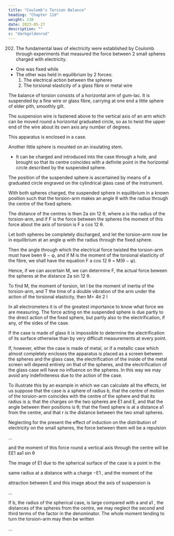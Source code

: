 ```yaml
---
title: "Coulomb’s Torsion Balance"
heading: "Chapter 11d"
weight: 138
date: 2023-05-27
description: ""
c: "darkgoldenrod"
---
```



202. The fundamental laws of electricity were established by Coulomb through experiments that  measured the force between 2 small spheres charged with electricity.

- One was fixed while
- The other was held in equilibrium by 2 forces:
  1. The electrical action between the spheres
  2. The torsional elasticity of a glass fibre or metal wire

The balance of torsion consists of a horizontal arm of gum-lac. It is suspended by a fine wire or glass fibre, carrying at one end a little sphere of elder pith, smoothly gilt. 

The suspension wire is fastened above to the vertical axis of an arm which can be moved round a horizontal graduated circle, so as to twist the upper end of the wire about its own axis any number of degrees.

This apparatus is enclosed in a case.

Another little sphere is mounted on an insulating stem. 
- It can be charged and introduced into the case through a hole, and brought so that its centre coincides with a definite point in the horizontal circle described by the suspended sphere. 

The position of the suspended sphere is ascertained by means of a graduated circle engraved on the cylindrical glass case of the instrument.

With both spheres charged, the suspended sphere in equilibrium in a known position such that the torsion-arm makes an angle θ with the radius through the centre of the fixed sphere. 

The distance of the centres is then 2a sin 12 θ, where a is the radius of the torsion-arm, and if F is the force between the spheres the moment of this force about the axis of torsion
is F a cos 12 θ.

Let both spheres be completely discharged, and let the torsion-arm now be in equilibrium at an angle φ with the radius through the fixed sphere.

Then the angle through which the electrical force twisted the torsion-arm must have been θ − φ, and if M is the moment of the torsional elasticity of the fibre, we shall have the equation
F a cos 12 θ = M(θ − φ).

Hence, if we can ascertain M, we can determine F, the actual force beween the spheres at the distance 2a sin 12 θ. 

To find M, the moment of torsion, let I be the moment of inertia of the torsion-arm, and T the time of a double vibration of the arm under the action of the torsional elasticity, then
M=
4π 2 I


In all electrometers it is of the greatest importance to know what force we are measuring. The force acting on the suspended sphere is due partly to the direct action of the fixed sphere, but partly also to the electrification, if any, of the sides of the case.

If the case is made of glass it is impossible to determine the electrification of its surface otherwise than by very difficult measurements at every point. 

If, however, either the case is made of metal, or if a metallic case which almost completely encloses the apparatus is placed as a screen between the spheres and the glass case, the electrification of the inside of the metal screen will depend entirely on that of the spheres, and the electrification of the glass case will have no influence on the spheres. In this way we may avoid any indefiniteness due to the action of the case.

To illustrate this by an example in which we can calculate all the effects, let us suppose that the case is a sphere of radius b, that the centre of motion of the torsion-arm coincides with the centre of the sphere and that its radius is a; that the charges on the two spheres are E1 and E, and that the angle between their positions is θ; that the fixed sphere is at a distance a1 from the centre, and that r is the distance between the two small spheres. 

Neglecting for the present the effect of induction on the distribution of electricity on the small spheres, the force between them will be a repulsion

...

and the moment of this force round a vertical axis through the centre will be EE1 aa1 sin θ

The image of E1 due to the spherical surface of the case is a point in the

same radius at a distance with a charge −E1 , and the moment of the

attraction between E and this image about the axis of suspension is

...

If b, the radius of the spherical case, is large compared with a and a1 , the distances of the spheres from the centre, we may neglect the second and third terms of the factor in the denominator. The whole moment tending to turn the torsion-arm may then be written

...
